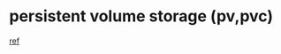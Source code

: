 ---
---

# persistent volume storage (pv,pvc)
[ref](https://kubernetes.io/docs/tasks/configure-pod-container/configure-persistent-volume-storage/)